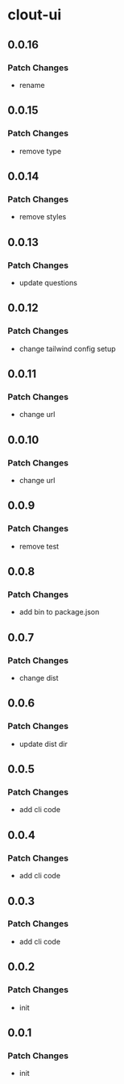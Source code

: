 # clout-ui

## 0.0.16

### Patch Changes

- rename

## 0.0.15

### Patch Changes

- remove type

## 0.0.14

### Patch Changes

- remove styles

## 0.0.13

### Patch Changes

- update questions

## 0.0.12

### Patch Changes

- change tailwind config setup

## 0.0.11

### Patch Changes

- change url

## 0.0.10

### Patch Changes

- change url

## 0.0.9

### Patch Changes

- remove test

## 0.0.8

### Patch Changes

- add bin to package.json

## 0.0.7

### Patch Changes

- change dist

## 0.0.6

### Patch Changes

- update dist dir

## 0.0.5

### Patch Changes

- add cli code

## 0.0.4

### Patch Changes

- add cli code

## 0.0.3

### Patch Changes

- add cli code

## 0.0.2

### Patch Changes

- init

## 0.0.1

### Patch Changes

- init
